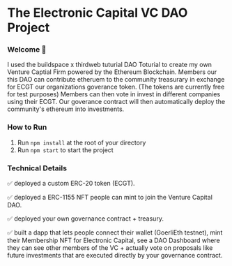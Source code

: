 # The Electronic Capital VC DAO Project

### **Welcome 👋**
I used the buildspace x thirdweb tuturial DAO Toturial to create my own Venture Captial Firm powered by the Ethereum Blockchain.
Members our this DAO can contribute etheruem to the community treasurary in exchange for ECGT our organizations goverance token. 
(The tokens are currently free for test purposes) Members can then vote in invest in different companies using their ECGT. Our goverance contract will then automatically deploy the community's ethereum into investments.


### **How to Run**
1. Run `npm install` at the root of your directory
2. Run `npm start` to start the project


### **Technical Details**
✅ deployed a custom ERC-20 token (ECGT).

✅ deployed a ERC-1155 NFT people can mint to join the Venture Capital DAO.

✅ deployed your own governance contract + treasury.

✅ built a dapp that lets people connect their wallet (GoerliEth testnet), mint their Membership NFT for Electronic Capital, see a DAO Dashboard where they can see other members of the VC + actually vote on proposals like future investments that are executed directly by your governance contract.
